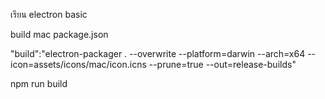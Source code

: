 เรียน electron basic

build mac
package.json 

"build":"electron-packager . --overwrite --platform=darwin --arch=x64 --icon=assets/icons/mac/icon.icns --prune=true --out=release-builds"

npm run build